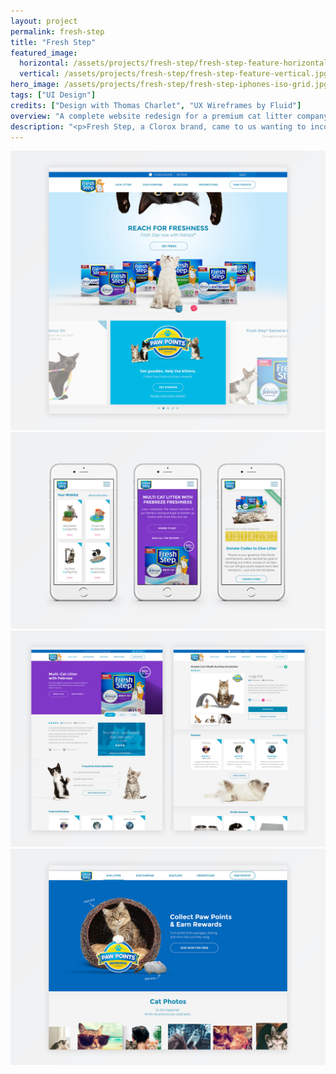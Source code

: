 ```yaml
---
layout: project
permalink: fresh-step
title: "Fresh Step"
featured_image:
  horizontal: /assets/projects/fresh-step/fresh-step-feature-horizontal.jpg
  vertical: /assets/projects/fresh-step/fresh-step-feature-vertical.jpg
hero_image: /assets/projects/fresh-step/fresh-step-iphones-iso-grid.jpg
tags: ["UI Design"]
credits: ["Design with Thomas Charlet", "UX Wireframes by Fluid"]
overview: "A complete website redesign for a premium cat litter company."
description: "<p>Fresh Step, a Clorox brand, came to us wanting to incorporate their newly released Paw Points app with their complete web experience. Along the way, it was also decided that a complete website redesign was in order to accommodate for mobile devices and to better match the Fresh Step brand.</p>"
---
```


<div class="grid grid--offset ">
  <div class="grid__col-12">
    <img src="/assets/projects/fresh-step/fresh-step-home-1.jpg" />
  </div>

  <div class="grid__col-12">
    <img src="/assets/projects/fresh-step/fresh-step-mobile-1.jpg" />
  </div>

  <div class="grid__col-12">
    <img src="/assets/projects/fresh-step/fresh-step-product-details.jpg" />
  </div>

  <div class="grid__col-12">
    <img src="/assets/projects/fresh-step/fresh-step-home-2.jpg" />
  </div>
</div>